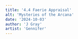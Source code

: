 ```yaml
---
title: '4.4 Faerie Appraisal'
alt: 'Mysteries of the Arcana'
date: '2024-10-03'
author: 'J Gray'
artist: 'Gennifer'
---
```

